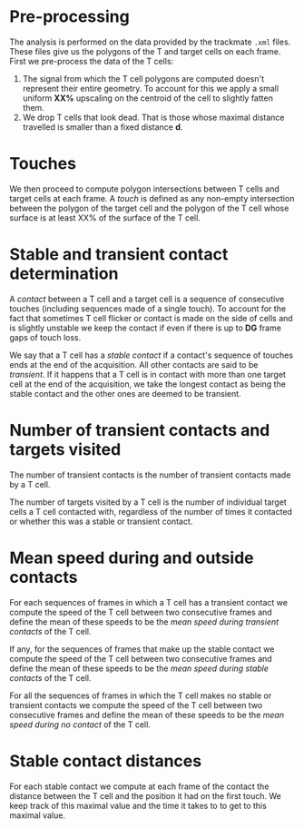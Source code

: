 
# Pre-processing

The analysis is performed on the data provided by the trackmate `.xml`
files. These files give us the polygons of the T and target cells on
each frame. First we pre-process the data of the T cells:

1. The signal from which the T cell polygons are computed doesn't
   represent their entire geometry. To account for this we apply a
   small uniform **XX%** upscaling on the centroid of the cell to 
   slightly fatten them.
2. We drop T cells that look dead. That is those whose maximal
   distance travelled is smaller than a fixed distance **d**.

# Touches 
   
We then proceed to compute polygon intersections between T cells and
target cells at each frame. A *touch* is defined as any non-empty
intersection between the polygon of the target cell and the polygon of
the T cell whose surface is at least XX% of the surface of the T cell.

# Stable and transient contact determination

A *contact* between a T cell and a target cell is a sequence of
consecutive touches (including sequences made of a single touch). To
account for the fact that sometimes T cell flicker or contact is made
on the side of cells and is slightly unstable we keep the contact if
even if there is up to **DG** frame gaps of touch loss.

We say that a T cell has a *stable contact* if a contact's sequence of
touches ends at the end of the acquisition. All other contacts are
said to be *transient*. If it happens that a T cell is in contact with
more than one target cell at the end of the acquisition, we take the
longest contact as being the stable contact and the other ones are deemed
to be transient. 

# Number of transient contacts and targets visited

The number of transient contacts is the number of transient contacts
made by a T cell.

The number of targets visited by a T cell is the number of individual
target cells a T cell contacted with, regardless of the number of
times it contacted or whether this was a stable or transient contact.

# Mean speed during and outside contacts

For each sequences of frames in which a T cell has a transient contact
we compute the speed of the T cell between two consecutive frames and
define the mean of these speeds to be the *mean speed during transient
contacts* of the T cell.

If any, for the sequences of frames that make up the stable contact we
compute the speed of the T cell between two consecutive frames and
define the mean of these speeds to be the *mean speed during stable
contacts* of the T cell.

For all the sequences of frames in which the T cell makes no stable or
transient contacts we compute the speed of the T cell between two
consecutive frames and define the mean of these speeds to be the *mean
speed during no contact* of the T cell.

# Stable contact distances

For each stable contact we compute at each frame of the contact the
distance between the T cell and the position it had on the first
touch. We keep track of this maximal value and the time it takes to to
get to this maximal value.

